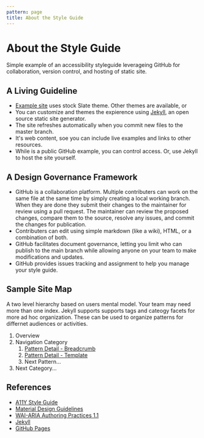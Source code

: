 ```yaml
---
pattern: page
title: About the Style Guide
---
```

# About the Style Guide
Simple example of an accessibility styleguide leverageing GitHub for collaboration, version control, and hosting of static site.

## A Living Guideline
* [Example site](https://dhamaker.github.io/accessibility-styleguide/) uses stock Slate theme.  Other themes are available, or
* You can  customize and themes the expierence using [Jekyll](https://jekyllrb.com/), an open source static site generator.
* The site refreshes automatically when you commit new files to the master branch. 
* It's web content, soe you can include live examples and links to other resources.
* While is a public GitHub example, you can control access.  Or, use Jekyll to host the site yourself.

## A Design Governance Framework
* GitHub is a collaboration platform. Multiple contributers can work on the same file at the same time by simply creating a local  working branch. When they are done they submit their changes to the maintainer for review using a pull request.  The maintainer can review the proposed changes, compare them to the source, resolve any issues, and commit the changes for publication.
* Contributers can edit using simple markdown (like a wiki), HTML, or a combination of both.
* GitHub facilitates document governance, letting you limit who can publish to the main branch while allowing anyone on your team to make modifications and updates.
* GitHub provides issues tracking and assignment to help you manage your style guide.


## Sample Site Map 
A two level hierarchy based on users mental model.  Your team may need more than one index.  Jekyll supports supports tags and cateogy facets for more ad hoc organization.  These can be used to organize patterns for differnet audiences or activities.

1. Overview 
2. Navigation Category
    1. [Pattern Detail - Breadcrumb](breadcrumb)
    2. [Pattern Detail - Template](template-pattern-detail)
    3. Next Pattern...
3. Next Category...

## References
* [A11Y Style Guide](https://a11y-style-guide.com/style-guide/)
* [Material Design Guidelines](https://material.io/design/guidelines-overview/)
* [WAI-ARIA Authoring Practices 1.1](https://www.w3.org/TR/wai-aria-practices-1.1/#no_aria_better_bad_aria)
* [Jekyll](https://jekyllrb.com/)
* [GitHub Pages](https://pages.github.com/)
